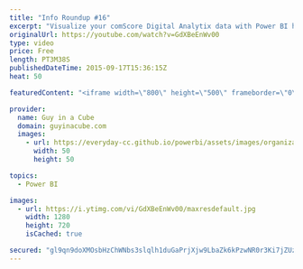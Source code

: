```yaml
---
title: "Info Roundup #16"
excerpt: "Visualize your comScore Digital Analytix data with Power BI http://blogs.msdn.com/b/powerbi/archive/2015/09/16/visualize-and-explore-your-comscore-data-with-power-bi.aspx  Power BI Weekly Service Update http://blogs.msdn.com/b/powerbi/archive/2015/09/16/power-bi-weekly-service-update-0915.aspx  The SSDT"
originalUrl: https://youtube.com/watch?v=GdXBeEnWv00
type: video
price: Free
length: PT3M38S
publishedDateTime: 2015-09-17T15:36:15Z
heat: 50

featuredContent: "<iframe width=\"800\" height=\"500\" frameborder=\"0\" src=\"https://www.youtube.com/embed/GdXBeEnWv00\" allow=\"accelerometer; autoplay; encrypted-media; gyroscope; picture-in-picture\" allowfullscreen></iframe>"

provider:
  name: Guy in a Cube
  domain: guyinacube.com
  images:
    - url: https://everyday-cc.github.io/powerbi/assets/images/organizations/guyinacube.com-50x50.jpg
      width: 50
      height: 50

topics:
  - Power BI

images:
  - url: https://i.ytimg.com/vi/GdXBeEnWv00/maxresdefault.jpg
    width: 1280
    height: 720
    isCached: true

secured: "gl9qn9doXMOsbHzChWNbs3slqlh1duGaPrjXjw9LbaZk6kPzwNR0r3Ki7jZUzRSVLmfx+So+B8FS6Kj9CkIGhwe1IXgzA94owu/ZWif9NhFrxhjk5m8BK5pKh3dm3AbsIkh3mSFakTCiuKwMpNtl/R/Ddb5n7QQmpPYO60vPTCx5LdiktbI1sX+sh7SEAAAf4VLVUyBOEgTPhzek8E9igkYSjoOJcLrYRHQkpkngALVa0rVrRVWZIyuu/6UFswy4/bUyZaGLFPXgmhiJzoOLQZvqimXlZlgPwBHzcYZ74lDaAPaJn9D6knzzECOoScXFXo38UzPO20W3TFOHrnMKfR5EnlQSt8yF3gaj7m+hoomwUoqUefN0M600/20x6X4mF8TdQeM956zhlG4FAfwBEsQYsorVms8tblLzAkwfBIs=;ohcgwxRnUKPBjXGWaWfE9Q=="
---
```


